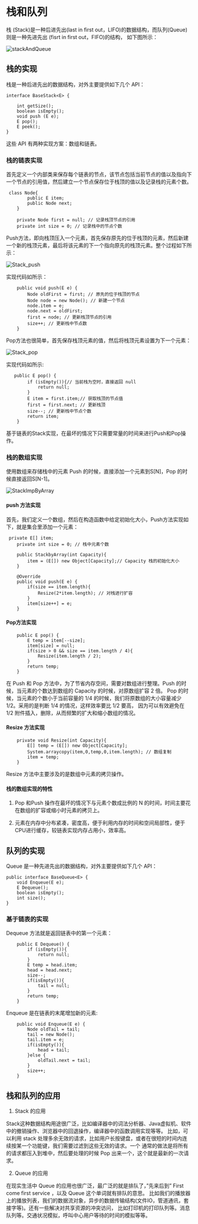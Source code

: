 # 栈和队列

栈 (Stack)是一种后进先出(last in first out，LIFO)的数据结构，而队列(Queue)则是一种先进先出 (fisrt in first out，FIFO)的结构，
如下图所示：

![stackAndQueue](https://github.com/xianfeng92/Fuck-Funny-DataStructure-Algorithms/blob/master/images/stackAndQueue.png)

## 栈的实现

栈是一种后进先出的数据结构，对外主要提供如下几个 API：

```
interface BaseStack<E> {

    int getSize();
    boolean isEmpty();
    void push (E e);
    E pop();
    E peek();
}
```

这些 API 有两种实现方案：数组和链表。

### 栈的链表实现

首先定义一个内部类来保存每个链表的节点，该节点包括当前节点的值以及指向下一个节点的引用值，然后建立一个节点保存位于栈顶的值以及记录栈的元素个数。

```
 class Node{
        public E item;
        public Node next;
    }

    private Node first = null; // 记录栈顶节点的引用
    private int size = 0; // 记录栈中的节点个数
```

Push方法，即向栈顶压入一个元素，首先保存原先的位于栈顶的元素，然后新建一个新的栈顶元素，最后将该元素的下一个指向原先的栈顶元素。整个过程如下所示：

![Stack_push](https://github.com/xianfeng92/Fuck-Funny-DataStructure-Algorithms/blob/master/images/Stack_push.png)

实现代码如所示：

```
    public void push(E e) {
        Node oldFirst = first; // 原先的位于栈顶的节点
        Node node = new Node(); // 新建一个节点
        node.item = e;
        node.next = oldFirst;
        first = node; // 更新栈顶节点的引用
        size++; // 更新栈中节点数
    }
```

Pop方法也很简单，首先保存栈顶元素的值，然后将栈顶元素设置为下一个元素：

![Stack_pop](https://github.com/xianfeng92/Fuck-Funny-DataStructure-Algorithms/blob/master/images/Stack_pop.png)

实现代码如所示:

```
   public E pop() {
        if (isEmpty()){// 当前栈为空时，直接返回 null
            return null;
        }
        E item = first.item;// 获取栈顶的节点值
        first = first.next; // 更新栈顶
        size--; // 更新栈中节点个数
        return item;
    }
```

基于链表的Stack实现，在最坏的情况下只需要常量的时间来进行Push和Pop操作。

### 栈的数组实现

使用数组来存储栈中的元素 Push 的时候，直接添加一个元素到S[N]，Pop 的时候直接返回S[N-1]。

![StackImpByArray](https://github.com/xianfeng92/Fuck-Funny-DataStructure-Algorithms/blob/master/images/StackImpByArray.png)


#### push 方法实现

首先，我们定义一个数组，然后在构造函数中给定初始化大小，Push方法实现如下，就是集合里添加一个元素：

```
 private E[] item;
    private int size = 0; // 栈中元素个数

    public StackbyArray(int Capacity){
        item = (E[]) new Object[Capacity];// Capacity 栈的初始化大小
    }

    @Override
    public void push(E e) {
        if(size == item.length){
            Resize(2*item.length); // 对栈进行扩容
        }
        item[size++] = e;
    }
```

#### Pop方法实现

```
    public E pop() {
        E temp = item[--size];
        item[size] = null;
        if(size > 0 && size == item.length / 4){
            Resize(item.length / 2);
        }
        return temp;
    }
```

在 Push 和 Pop 方法中，为了节省内存空间，需要对数组进行整理。Push 的时候，当元素的个数达到数组的 Capacity 的时候，对原数组扩容 2 倍。
Pop 的时候，当元素的个数小于当前容量的 1/4 的时候，我们将原数组的大小容量减少 1/2。采用的是判断 1/4 的情况，这样效率要比 1/2 要高，
因为可以有效避免在 1/2 附件插入，删除，从而频繁的扩大和缩小数组的情况。

#### Resize 方法实现

```
    private void Resize(int Capacity){
        E[] temp = (E[]) new Object[Capacity];
        System.arraycopy(item,0,temp,0,item.length); // 数组复制
        item = temp;
    }
```
Resize 方法中主要涉及的是数组中元素的拷贝操作。

#### 栈的数组实现的特性

1. Pop 和Push 操作在最坏的情况下与元素个数成比例的 N 的时间，时间主要花在数组的扩容或缩小时元素的拷贝上。

2. 元素在内存中分布紧凑，密度高，便于利用内存的时间和空间局部性，便于CPU进行缓存，较链表实现内存占用小，效率高。


## 队列的实现

Queue 是一种先进先出的数据结构，对外主要提供如下几个 API：

```
public interface BaseQueue<E> {
    void Enqueue(E e);
    E Dequeue();
    boolean isEmpty();
    int size();
}
```

### 基于链表的实现

Dequeue 方法就是返回链表中的第一个元素：

```
    public E Dequeue() {
        if (isEmpty()){
            return null;
        }
        E temp = head.item;
        head = head.next;
        size--;
        if(isEmpty()){
            tail = null;
        }
        return temp;
    }
```

Enqueue 是在链表的末尾增加新的元素:

```
    public void Enqueue(E e) {
        Node oldTail = tail;
        tail = new Node();
        tail.item = e;
        if(isEmpty()){
            head = tail;
        }else {
            oldTail.next = tail;
        }
        size++;
    }
```

## 栈和队列的应用

1. Stack 的应用

Stack这种数据结构用途很广泛，比如编译器中的词法分析器、Java虚拟机、软件中的撤销操作、浏览器中的回退操作，编译器中的函数调用实现等等。
比如，可以利用 stack 处理多余无效的请求，比如用户长按键盘，或者在很短的时间内连续按某一个功能键，我们需要过滤到这些无效的请求。一个
通常的做法是将所有的请求都压入到堆中，然后要处理的时候 Pop 出来一个，这个就是最新的一次请求。

2. Queue 的应用

在现实生活中 Queue 的应用也很广泛，最广泛的就是排队了，”先来后到” First come first service ，以及 Queue 这个单词就有排队的意思。
比如我们的播放器上的播放列表，我们的数据流对象，异步的数据传输结构(文件IO，管道通讯，套接字等)。还有一些解决对共享资源的冲突访问，
比如打印机的打印队列等。消息队列等。交通状况模拟，呼叫中心用户等待的时间的模拟等等。

